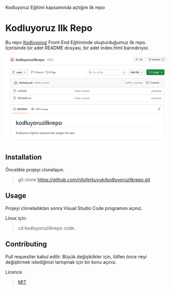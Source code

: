 Kodluyoruz Eğitimi kapsamında açtığım ilk repo
# Kodluyoruz Ilk Repo

Bu repo [Kodluyoruz](https://www.kodluyoruz.org) Front-End Eğitiminde oluşturduğumuz ilk repo. İçerisinde bir adet README dosyası, bir adet index.html barındırıyor.

![Alt text](image.png)

## Installation

Öncelikle projeyi clonelayın.

>git clone https://github.com/niluferkuyuk/kodluyoruzilkrepo.git

## Usage

Projeyi cloneladıktan sonra Visual Studio Code programını açınız.

Linux için:

>cd kodluyoruzilkrepo
code .

## Contributing

Pull requestler kabul edilir. Büyük değişiklikler için, lütfen önce neyi değiştirmek istediğinizi tartışmak için bir konu açınız.

Licence

> [MIT](https://choosealicense.com/licenses/mit/)




